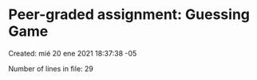 # Peer-graded assignment: Guessing Game

Created: 
mié 20 ene 2021 18:37:38 -05

Number of lines in file: 
29
